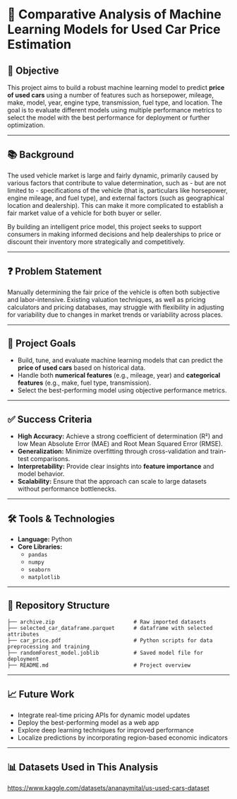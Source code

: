 # 🚗 Comparative Analysis of Machine Learning Models for Used Car Price Estimation


## 📌 Objective  
This project aims to build a robust machine learning model to predict **price of used cars** using a number of features such as horsepower, mileage, make, model, year, engine type, transmission, fuel type, and location. The goal is to evaluate different models using multiple performance metrics to select the model with the best performance for deployment or further optimization.

---

## 📚 Background  
The used vehicle market is large and fairly dynamic, primarily caused by various factors that contribute to value determination, such as - but are not limited to - specifications of the vehicle (that is, particulars like horsepower, engine mileage, and fuel type), and external factors (such as geographical location and dealership). This can make it more complicated to establish a fair market value of a vehicle for both buyer or seller.

By building an intelligent price model, this project seeks to support consumers in making informed decisions and help dealerships to price or discount their inventory more strategically and competitively. 

---

## ❓ Problem Statement  
Manually determining the fair price of the vehicle is often both subjective and labor-intensive. Existing valuation techniques, as well as pricing calculators and pricing databases, may struggle with flexibility in adjusting for variability due to changes in market trends or variability across places.

---

## 🎯 Project Goals  
- Build, tune, and evaluate machine learning models that can predict the **price of used cars** based on historical data.  
- Handle both **numerical features** (e.g., mileage, year) and **categorical features** (e.g., make, fuel type, transmission).  
- Select the best-performing model using objective performance metrics.  

---

## ✅ Success Criteria  
- **High Accuracy:** Achieve a strong coefficient of determination (R²) and low Mean Absolute Error (MAE) and Root Mean Squared Error (RMSE).  
- **Generalization:** Minimize overfitting through cross-validation and train-test comparisons.  
- **Interpretability:** Provide clear insights into **feature importance** and model behavior.  
- **Scalability:** Ensure that the approach can scale to large datasets without performance bottlenecks.

---

## 🛠️ Tools & Technologies  
- **Language:** Python  
- **Core Libraries:**  
  - `pandas`  
  - `numpy`  
  - `seaborn`  
  - `matplotlib`  

---

## 📂 Repository Structure  
```
├── archive.zip                         # Raw imported datasets
├── selected_car_dataframe.parquet      # dataframe with selected attributes
├── car_price.pdf                       # Python scripts for data preprocessing and training
├── randomForest_model.joblib           # Saved model file for deployment
├── README.md                           # Project overview
```

---

## 📈 Future Work  
- Integrate real-time pricing APIs for dynamic model updates  
- Deploy the best-performing model as a web app  
- Explore deep learning techniques for improved performance  
- Localize predictions by incorporating region-based economic indicators

---

## 📊 Datasets Used in This Analysis
https://www.kaggle.com/datasets/ananaymital/us-used-cars-dataset
